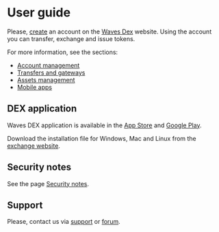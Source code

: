 # User guide

Please, [create](/waves-client/account-management/creating-an-account.md) an account on the [Waves Dex](https://dex.wavesplatform.com) website. Using the account you can transfer, exchange and issue tokens.

For more information, see the sections:

* [Account management](/waves-client/account-management.md)
* [Transfers and gateways](/waves-client/wallet-management.md)
* [Assets management](/waves-client/assets-management.md)
* [Mobile apps](/waves-client/mobile-apps.md)

## DEX application

Waves DEX application is available in the [App Store](https://apps.apple.com/us/app/waves-wallet/id1233158971) and [Google Play](https://play.google.com/store/apps/details?id=com.wavesplatform.wallet).

Download the installation file for Windows, Mac and Linux from the [exchange website](https://dex.wavesplatform.com).

## Security notes

See the page [Security notes](/waves-client/security-notes.md).

## Support

Please, contact us via [support](https://support.wavesplatform.com/?lang=en) or [forum](https://forum.wavesplatform.com).